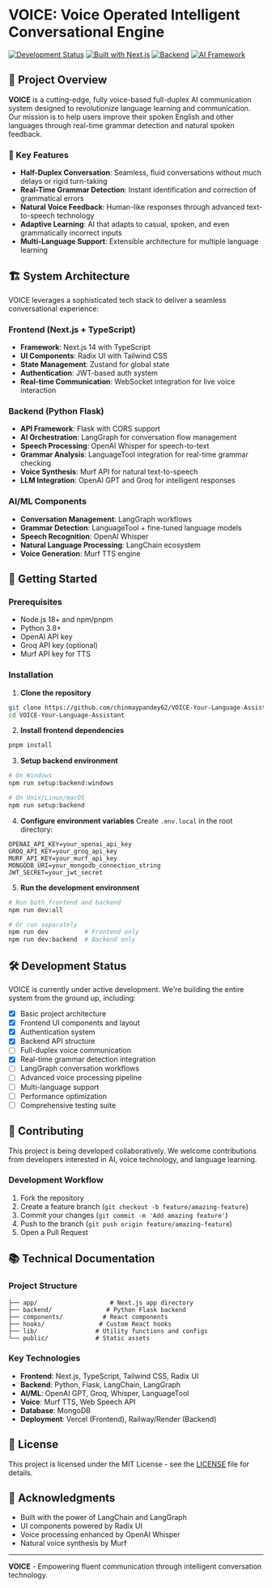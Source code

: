 # VOICE: Voice Operated Intelligent Conversational Engine

[![Development Status](https://img.shields.io/badge/Status-Under%20Development-yellow?style=for-the-badge)](https://github.com/your-username/VOICE-Your-Language-Assistant)
[![Built with Next.js](https://img.shields.io/badge/Frontend-Next.js-black?style=for-the-badge&logo=next.js)](https://nextjs.org/)
[![Backend](https://img.shields.io/badge/Backend-Python%20Flask-blue?style=for-the-badge&logo=python)](https://flask.palletsprojects.com/)
[![AI Framework](https://img.shields.io/badge/AI-LangChain-green?style=for-the-badge)](https://langchain-ai.github.io/langchain/)

## 🎯 Project Overview

**VOICE** is a cutting-edge, fully voice-based full-duplex AI communication system designed to revolutionize language learning and communication. Our mission is to help users improve their spoken English and other languages through real-time grammar detection and natural spoken feedback.

### 🌟 Key Features

- **Half-Duplex Conversation**: Seamless, fluid conversations without much delays or rigid turn-taking
- **Real-Time Grammar Detection**: Instant identification and correction of grammatical errors
- **Natural Voice Feedback**: Human-like responses through advanced text-to-speech technology
- **Adaptive Learning**: AI that adapts to casual, spoken, and even grammatically incorrect inputs
- **Multi-Language Support**: Extensible architecture for multiple language learning

## 🏗️ System Architecture

VOICE leverages a sophisticated tech stack to deliver a seamless conversational experience:

### Frontend (Next.js + TypeScript)
- **Framework**: Next.js 14 with TypeScript
- **UI Components**: Radix UI with Tailwind CSS
- **State Management**: Zustand for global state
- **Authentication**: JWT-based auth system
- **Real-time Communication**: WebSocket integration for live voice interaction

### Backend (Python Flask)
- **API Framework**: Flask with CORS support
- **AI Orchestration**: LangGraph for conversation flow management
- **Speech Processing**: OpenAI Whisper for speech-to-text
- **Grammar Analysis**: LanguageTool integration for real-time grammar checking
- **Voice Synthesis**: Murf API for natural text-to-speech
- **LLM Integration**: OpenAI GPT and Groq for intelligent responses

### AI/ML Components
- **Conversation Management**: LangGraph workflows
- **Grammar Detection**: LanguageTool + fine-tuned language models
- **Speech Recognition**: OpenAI Whisper
- **Natural Language Processing**: LangChain ecosystem
- **Voice Generation**: Murf TTS engine

## 🚀 Getting Started

### Prerequisites
- Node.js 18+ and npm/pnpm
- Python 3.8+
- OpenAI API key
- Groq API key (optional)
- Murf API key for TTS

### Installation

1. **Clone the repository**
```bash
git clone https://github.com/chinmaypandey62/VOICE-Your-Language-Assistant.git
cd VOICE-Your-Language-Assistant
```

2. **Install frontend dependencies**
```bash
pnpm install
```

3. **Setup backend environment**
```bash
# On Windows
npm run setup:backend:windows

# On Unix/Linux/macOS
npm run setup:backend
```

4. **Configure environment variables**
Create `.env.local` in the root directory:
```env
OPENAI_API_KEY=your_openai_api_key
GROQ_API_KEY=your_groq_api_key
MURF_API_KEY=your_murf_api_key
MONGODB_URI=your_mongodb_connection_string
JWT_SECRET=your_jwt_secret
```

5. **Run the development environment**
```bash
# Run both frontend and backend
npm run dev:all

# Or run separately
npm run dev          # Frontend only
npm run dev:backend  # Backend only
```

## 🛠️ Development Status

VOICE is currently under active development. We're building the entire system from the ground up, including:

- [x] Basic project architecture
- [x] Frontend UI components and layout
- [x] Authentication system
- [x] Backend API structure
- [ ] Full-duplex voice communication
- [x] Real-time grammar detection integration
- [ ] LangGraph conversation workflows
- [ ] Advanced voice processing pipeline
- [ ] Multi-language support
- [ ] Performance optimization
- [ ] Comprehensive testing suite

## 🤝 Contributing

This project is being developed collaboratively. We welcome contributions from developers interested in AI, voice technology, and language learning.

### Development Workflow
1. Fork the repository
2. Create a feature branch (`git checkout -b feature/amazing-feature`)
3. Commit your changes (`git commit -m 'Add amazing feature'`)
4. Push to the branch (`git push origin feature/amazing-feature`)
5. Open a Pull Request

## 📚 Technical Documentation

### Project Structure
```
├── app/                    # Next.js app directory
├── backend/               # Python Flask backend
├── components/           # React components
├── hooks/               # Custom React hooks
├── lib/                # Utility functions and configs
└── public/             # Static assets
```

### Key Technologies
- **Frontend**: Next.js, TypeScript, Tailwind CSS, Radix UI
- **Backend**: Python, Flask, LangChain, LangGraph
- **AI/ML**: OpenAI GPT, Groq, Whisper, LanguageTool
- **Voice**: Murf TTS, Web Speech API
- **Database**: MongoDB
- **Deployment**: Vercel (Frontend), Railway/Render (Backend)

## 📄 License

This project is licensed under the MIT License - see the [LICENSE](LICENSE) file for details.

## 🙏 Acknowledgments

- Built with the power of LangChain and LangGraph
- UI components powered by Radix UI
- Voice processing enhanced by OpenAI Whisper
- Natural voice synthesis by Murf

---

**VOICE** - Empowering fluent communication through intelligent conversation technology.
